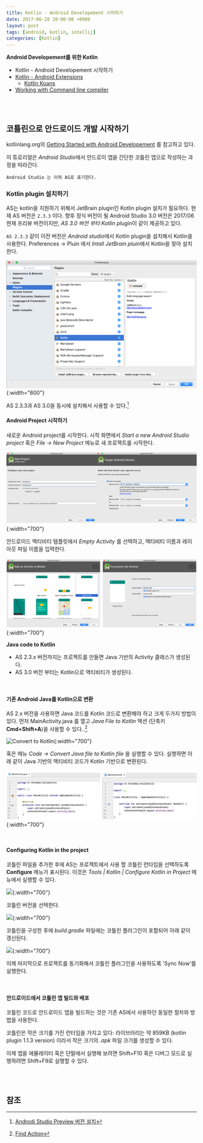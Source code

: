 ```yaml
---
title: Kotlin - Android Developement 시작하기
date: 2017-06-28 20:00:00 +0900
layout: post
tags: [android, kotlin, intellij]
categories: [Kotlin]
---
```



**Android Developement를 위한 Kotlin**

 - Kotlin - Android Developement 시작하기
- [Kotlin - Android Extensions](/kotlin/2017/06/28/tutorial-android-extension.html)
  - [Kotlin Koans](/kotlin/2017/06/29/tutorial-koans.html)
 - [Working with Command line compiler](/kotlin/2017/06/28/tutorial-commandline-tools.html)

<br/>
<br/>


## 코틀린으로 안드로이드 개발 시작하기

kotlinlang.org의 [Getting Started with Android Developement](https://kotlinlang.org/docs/tutorials/kotlin-android.html) 를 참고하고 있다.

이 튜로리얼은 *Android Studio*에서 안드로이 앱을 간단한 코틀린 앱으로 작성하는 과정을 따라간다.

    Android Studio 는 이하 AS로 표기한다.

### Kotlin plugin 설치하기

AS는 kotlin을 지원하기 위해서 JetBrain plugin인 Kotlin plugin 설치가 필요하다.  현재 AS 버전은 `2.3.3` 이다. 향후 정식 버전이 될 Android Studio 3.0 버전은 2017/06 현재  프리뷰 버전이지만, *AS 3.0 버전 부터 Kotlin plugin*이 같이 제공하고 있다. 

`AS 2.3.3` 같이 이전 버전은 *Android studio*에서 Kotlin plugin을 설치해서 Kotlin을 사용한다. Preferences -> Pluin 에서 *Intall JetBrain pluin*에서 Kotlin을 찾아 설치한다.

![](/images/kotlin/as-kotlin-plugin.png){:width="600"}

AS 2.3.3과 AS 3.0을 동시에 설치해서 사용할 수 있다.[^1]


#### Android Project 시작하기

새로운 Android project를 시작한다. 시작 화면에서 *Start a new Android Studio project* 혹은 *File -> New Project* 메뉴로 새 프로젝트를 시작한다.

![](/images/kotlin/as-kotlin-new-prj1.png){:width="700"}

안드로이드 액티비티 템플릿에서 *Empty Activity* 를 선택하고, 액티비티 이름과 레이아웃 파일 이름을 입력한다.

![](/images/kotlin/as-kotlin-new-prj2.png){:width="700"}

**Java code to Kotlin** 

- AS 2.3.x 버전까지는 프로젝트를 만들면 Java 기반의 Activity 클래스가 생성된다.
- AS 3.0 버전 부터는 Kotlin으로 액티비티가 생성된다.

<br/>

#### 기존 Android Java를 Kotlin으로 변환

AS 2.x 버전을 사용하면 Java 코드를 Kotlin 코드로 변환해야 하고 크게 두가지 방법이 있다. 먼저 MainActivity.java 를 열고 *Java File to Kotlin* 액션 (단축키 **Cmd+Shift+A**)을 사용할 수 있다..[^2]

![Convert to Kotlin](https://kotlinlang.org/assets/images/tutorials/kotlin-android/convert-java-to-kotlin.png){:width="700"}

혹은 메뉴 *Code -> Convert Java file to Kotlin file* 을 실행할 수 있다. 실행하면 아래 같이 Java 기반의 액티비티 코드가 Kotlin 기반으로 변환된다.

![](/images/kotlin/as-kotlin-new-prj-java-kt.png){:width="700"}

<br/>

#### Configuring Kotlin in the project

코틀린 파일을 추가한 후에 AS는 프로젝트에서 사용 할 코틀린 런타임을 선택하도록 **Configure** 메뉴가 표시된다. 이것은 *Tools | Kotlin | Configure Kotlin in Project* 메뉴에서 실행할 수 있다.

![](https://kotlinlang.org/assets/images/tutorials/kotlin-android/kotlin-not-configured.png){:width="700"}

코틀린 버전을 선택한다.

![](https://kotlinlang.org/assets/images/tutorials/kotlin-android/configure-kotlin-in-project-details.png){:width="700"}

코틀린을 구성한 후에 *build.gradle* 파일에는 코틀린 플러그인이 포함되어 아래 같이 갱신된다. 

![](https://kotlinlang.org/assets/images/tutorials/kotlin-android/sync-project-with-gradle.png){:width="700"}

이제 마지막으로 프로젝트를 동기화해서 코틀린 플러그인을 사용하도록 'Sync Now'를 실행한다.


<br/>

#### 안드로이드에서 코틀린 앱 빌드와 배포

코틀린 코드로 안드로이드 앱을 빌드하는 것은 기존 AS에서 사용하던 동일한 절차와 방법을 사용한다. 

코틀린은 작은 크기를 가진 런터임을 가지고 있다: 라이브러리는 약 859KB (kotlin plugin 1.1.3 version) 이라서 작은 크기의 *.apk* 파일 크기를 생성할 수 있다.

이제 앱을 에뮬레이터 혹은 단말에서 실행해 보려면 Shift+F10 혹은 디버그 모드로 실행하려면 Shift+F9로 실행할 수 있다.


<br/>
<br/>


## 참조

[^1]: [Androdi Studio Preview 버전 설치](https://developer.android.com/studio/preview/install-preview.html)
[^2]: [Find Action](https://www.jetbrains.com/idea/help/navigating-to-action.html)